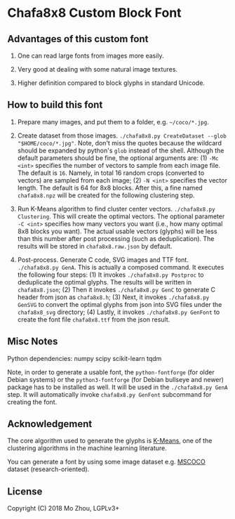 Chafa8x8 Custom Block Font
===

## Advantages of this custom font

1. One can read large fonts from images more easily.

2. Very good at dealing with some natural image textures.

3. Higher definition compared to block glyphs in standard Unicode.

## How to build this font

1. Prepare many images, and put them to a folder, e.g. `~/coco/*.jpg`.

2. Create dataset from those images. `./chafa8x8.py CreateDataset --glob "$HOME/coco/*.jpg"`. Note, don't miss the quotes because the wildcard should be expanded by python's `glob` instead of the shell. Although the default parameters should be fine, the optional arguments are: (1) `-Mc <int>` specifies the number of vectors to sample from each image file. The default is `16`. Namely, in total 16 random crops (converted to vectors) are sampled from each image; (2) `-N <int>` specifies the vector length. The default is 64 for 8x8 blocks. After this, a fine named `chafa8x8.npz` will be created for the following clustering step.

3. Run K-Means algorithm to find cluster center vectors. `./chafa8x8.py Clustering`. This will create the optimal vectors. The optional parameter `-C <int>` specifies how many vectors you want (i.e., how many optimal 8x8 blocks you want). The actual usable vectors (glyphs) will be less than this number after post processing (such as deduplication). The results will be stored in `chafa8x8.raw.json` by default.

4. Post-process. Generate C code, SVG images and TTF font. `./chafa8x8.py GenA`. This is actually a composed command. It executes the following four steps: (1) It invokes `./chafa8x8.py Postproc` to deduplicate the optimal glyphs. The results will be written in `chafa8x8.json`; (2) Then it invokes `./chafa8x8.py GenC` to generate C header from json as `chafa8x8.h`; (3) Next, it invokes `./chafa8x8.py GenSVG` to convert the optimal glyphs from json into SVG files under the `chafa8x8_svg` directory; (4) Lastly, it invokes `./chafa8x8.py GenFont` to create the font file `chafa8x8.ttf` from the json result.

## Misc Notes

Python dependencies: numpy scipy scikit-learn tqdm

Note, in order to generate a usable font, the `python-fontforge` (for older Debian systems) or the `python3-fontforge` (for Debian bullseye and newer) package has to be installed as well. It will be used in the `./chafa8x8.py GenA` step. It will automatically invoke `chafa8x8.py GenFont` subcommand for creating the font.

## Acknowledgement

The core algorithm used to generate the glyphs is
[K-Means](https://en.wikipedia.org/wiki/K-means_clustering), one of the
clustering algorithms in the machine learning literature.

You can generate a font by using some image dataset e.g.
[MSCOCO](http://cocodataset.org) dataset (research-oriented).

## License

Copyright (C) 2018 Mo Zhou, LGPLv3+
